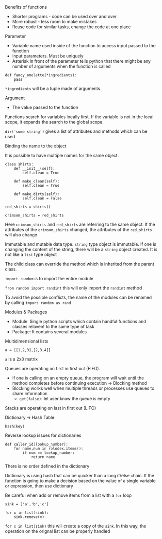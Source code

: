 Benefits of functions
- Shorter programs - code can be used over and over
- More robust - less room to make mistakes
- Reuse code for similar tasks, change the code at one place

Parameter
- Variable name used inside of the function to access input passed to the function
- Input parameters. Must be uniquely 
- Asterisk in front of the parameter tells python that there might be any number of arguments when the function is called
```
def fancy_omelette(*ingredients):
    pass
```
`*ingredients` will be a tuple made of arguments

Argument
- The value passed to the function

Functions search for variables locally first. If the variable is not in the local scope, it expands the search to the global scope.

`dir('some string')` gives a list of attributes and methods which can be used

Binding the name to the object

It is possible to have multiple names for the same object. 
```
class shirts:
    def __init__(self):
        self.clean = True
    
    def make_clean(self):
        self.clean = True
    
    def make_dirty(self):
        self.clean = False
```
`red_shirts = shirts()`

`crimson_shirts = red_shirts`

Here `crimson_shirts` and `red_shirts` are referring to the same object. If the attributes of the `crimson_shirts` changed, the attributes of the `red_shirts` will also change

Immutable and mutable data type. `string` type object is immutable. If one is changing the content of the string, there will be a `string` object created. It is not like a `list` type object

The child class can override the method which is inherited from the parent class.

`import random` is to import the entire module

`from random import randint` this will only import the `randint` method

To avoid the possible conflicts, the name of the modules can be renamed by calling `import random as rand`

Modules & Packages
- Module: Single python scripts which contain handful functions and classes relavent to the same type of task
- Package: It contains several modules

Multidimensional lists
```
a = [[1,2,3],[2,3,4]]
```
`a` is a 2x3 matrix

Queues are operating on first in first out (FIFO). 
- If one is calling on an empty queue, the program will wait until the method completes before continuing execution -> Blocking method
- Blocking works well when multiple threads or processes use queues to share information
    - `get(false)`: let user know the queue is empty

Stacks are operating on last in first out (LIFO)

Dictionary -> Hash Table 

`hash(key)`

Reverse lookup issues for dictionaries
```
def caller_id(lookup_number):
    for name,num in rolodex.items():
        if num == lookup_number:
            return name
```
There is no order defined in the dictionary

Dictionary is using hash that can be quicker than a long if/else chain. If the function is going to make a decision based on the value of a single variable or expression, then use dictionary

Be careful when add or remove items from a list with a `for` loop
```
sink = ['a','b','c']

for x in list(sink):
    sink.remove(x)
```
`for x in list(sink)` this will create a copy of the `sink`. In this way, the operation on the orignal list can be properly handled